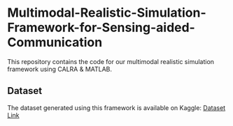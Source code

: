 # Multimodal-Realistic-Simulation-Framework-for-Sensing-aided-Communication

This repository contains the code for our multimodal realistic simulation framework using CALRA & MATLAB.

## Dataset
The dataset generated using this framework is available on Kaggle: [Dataset Link](https://www.kaggle.com/datasets/whateveruwant/multimodal-sensing-dataset-for-beam-prediction)
